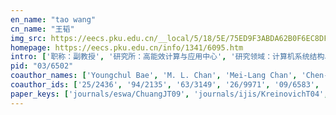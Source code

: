 ```yaml
---
en_name: "tao wang"
cn_name: "王韬"
img_src: https://eecs.pku.edu.cn/__local/5/18/5E/75ED9F3ABDA62B0F6EC8DF364F5_6B25996E_5129.jpg?e=.jpg
homepage: https://eecs.pku.edu.cn/info/1341/6095.htm
intro: ['职称：副教授', '研究所：高能效计算与应用中心', '研究领域：计算机系统结构、无线网络底层体系结构、情感智能机器人 ', '办公电话：86-10-62767874', '电子邮件：wangtao@pku.edu.cn', '个人主页：http://ceca.pku.edu.cn/wangtao ']
pid: "03/6502"
coauthor_names: ['Youngchul Bae', 'M. L. Chan', 'Mei-Lang Chan', 'Chen-Guan Chang', 'Chia-Wen Chang', 'J. H. Chang', 'Yeong-Hwa Chang', 'Chien-Chou Chen', 'Chunlin Chen', 'Guan-Ming Chen', 'Huei-Rong Chen', 'Song-Shyong Chen', 'U. S. Chen', 'W. Z. Chen', 'Y. C. Chen', 'Yi-Fang Chen', 'W. C. Cheng', 'Ching Ho Chi', 'Yi-Hsing Chien', 'Chen-Chia Chuang', 'Ana C. Holguin', 'Ru-Yu Hou', 'Chih-Ching Hsiao', 'Min-Yeh Hsieh', 'Tzuen Wuu Hsieh', 'Chang-Hung Hsu', 'Chen-Chien James Hsu', 'Chia-Chu Hsu', 'Yao-Chu Hsueh', 'Hsu-Chih Huang', 'Ze-Si Huang', 'Jin-Tsong Jeng', 'Mu-Jhe Jian', 'Yong Soo Kim', 'Yong-Tae Kim', 'Vladik Kreinovich', 'Sun-Yuan Kung', 'Meng-Hua Lai', 'Gwo-Her Lee', 'Tsu-Tian Lee', 'Heng-Yi Lin', 'Hung-Wei Lin', 'Ming-Yen Lin', 'Yung-Chih Liu', 'Rustom Mamlook', 'Hung T. Nguyen 0002', 'Min Da Nian', 'Roberto A. Osegueda', 'Frank Chung-Hoon Rhee', 'Seetharami R. Seelam', 'Shun-Feng Su', 'T. H. Su', 'Yen-Jen Su', 'Jin-Shiuh Taur', 'Wiley E. Thompson', 'C. C. Tsai', 'C. L. Tsai', 'Chung-Chih Tsai', 'C. M. Wang', 'Chien-Ming Wang', 'Po-Chun Wang', 'W. Y. Wang', 'Wei-Yen Wang', 'Jyun-Long Wu', 'Wen-Rong Xiao', 'Cheng-Yuan Yang', 'Ching-Wen Yang', 'Meng-Cheng Yang', 'Chen-Xiang Zhang']
coauthor_ids: ['25/2436', '94/2135', '63/3149', '26/9971', '09/6583', '44/2211', '22/3991', '99/2299', '68/6992', '61/6953', '194/1821', '82/4545', '98/1225', '83/5102', '00/3926', '96/11175', '127/0909', '179/8942', '94/1356', '20/3624', '99/6885', '141/7978', '18/2482', '197/8985', '29/1720', '229/9358', '80/4412', '54/4217', '86/4186', '60/3227', '197/0480', '80/1453', '234/0511', '44/8042', '40/6987', 'k/VladikKreinovich', '25/4640', '97/8744', '94/4661', '71/5190', '28/9954', '11/10139', '73/6733', '49/5560', '176/8861', '05/3382-2', '179/8918', '05/5924', '62/6364', '31/6720', '42/598', '142/6867', '229/9315', '74/941', '26/3397', '89/6280', '133/4143', '45/8286', '22/4768', '45/1148', '134/8067', '14/933', '03/3443', '197/0194', '205/4692', '158/6022', '71/4577', '158/0018', '197/9002']
paper_keys: ['journals/eswa/ChuangJT09', 'journals/ijis/KreinovichT04', 'journals/soco/Tao01', 'journals/tsmc/Tao02', 'journals/ijsysc/TaurLT07', 'journals/fss/TaoT02', 'journals/jifs/TaoT00', 'journals/ijis/HsiehTTK09', 'journals/tsmc/TsaiLTT12', 'journals/fss/TaoTWC08', 'journals/tcyb/ChangT17', 'journals/tsmc/TaoTC04', 'journals/ijfs/BaeKRKT17', 'journals/fss/TaoTC10', 'journals/ijfs/TaoCH16', 'journals/eswa/JengCT10', 'journals/ijon/JengCT10', 'journals/tsmc/TaoTCCC11', 'journals/tfs/TaoTCC10', 'journals/tsmc/TaoTCS10', 'journals/tsmc/TaoT00', 'journals/tsmc/TaurLTCY06', 'journals/tsmc/Tao02b', 'journals/tcst/TaoTHT08', 'journals/ieicet/WangTC04', 'journals/jei/TsaiTT09a', 'journals/tsmc/TaoWC04', 'journals/jfi/ChanTL00', 'journals/fss/TaurT01', 'journals/soco/ChangT19', 'journals/soco/TaoT07', 'journals/ijfs/ChangTC16', 'journals/ijis/Tao01', 'journals/tsmc/TaurT97', 'journals/tsmc/Tao02a', 'journals/fss/MamlookTT99', 'journals/jise/TsaiTT09', 'journals/tsmc/TaoT99', 'journals/tie/ChangCTT09', 'journals/tsmc/ChangCCT12', 'journals/jise/TsaiCT18', 'journals/ijufks/OseguedaSHKTN01', 'journals/tsmc/TaoCL03', 'journals/tie/TaoWC16', 'journals/ijis/TaoTCC17', 'journals/tfs/Tao01', 'journals/jei/TsaiTT09', 'journals/soco/TaoT05', 'journals/soco/ChangYT17', 'journals/iet-ipr/LiuLTT14', 'journals/jei/TaurT98', 'journals/fss/TaoTCC12', 'journals/tfs/TaoT05', 'journals/tsmc/SuCTJH12', 'journals/vlsisp/TaurT00', 'journals/asc/ChuangHT11', 'journals/tfs/HsuehSTH10', 'journals/soco/Tao04', 'journals/fss/Tao02', 'journals/corr/abs-1303-5433', 'journals/eswa/ChangCTLT12']
---
```

